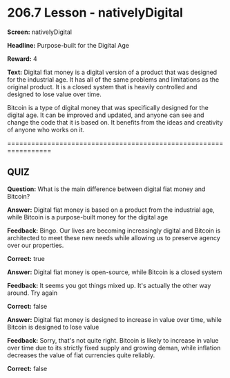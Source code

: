 # 206.7 Lesson - nativelyDigital

**Screen:** nativelyDigital

**Headline:** Purpose-built for the Digital Age

**Reward:** 4

**Text:** Digital fiat money is a digital version of a product that was designed for the industrial age. It has all of the same problems and limitations as the original product. It is a closed system that is heavily controlled and designed to lose value over time.

Bitcoin is a type of digital money that was specifically designed for the digital age. It can be improved and updated, and anyone can see and change the code that it is based on. It benefits from the ideas and creativity of anyone who works on it.


=================================================================

## QUIZ

**Question:** What is the main difference between digital fiat money and Bitcoin?


**Answer:** Digital fiat money is based on a product from the industrial age, while Bitcoin is a purpose-built money for the digital age

**Feedback:** Bingo. Our lives are becoming increasingly digital and Bitcoin is architected to meet these new needs while allowing us to preserve agency over our properties.

**Correct:** true

**Answer:** Digital fiat money is open-source, while Bitcoin is a closed system

**Feedback:** It seems you got things mixed up. It&#x27;s actually the other way around. Try again

**Correct:** false

**Answer:** Digital fiat money is designed to increase in value over time, while Bitcoin is designed to lose value

**Feedback:** Sorry, that&#x27;s not quite right. Bitcoin is likely to increase in value over time due to its strictly fixed supply and growing deman, while inflation decreases the value of fiat currencies quite reliably.

**Correct:** false


<figure><img src="../.gitbook/assets/206-07.png" alt=""><figcaption></figcaption></figure>


